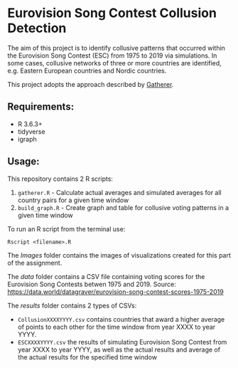 # Eurovision Song Contest Collusion Detection

The aim of this project is to identify collusive patterns that occurred within the Eurovision Song Contest (ESC) from 1975 to 2019 via simulations. 
In some cases, collusive networks of three or more countries are identified, e.g. Eastern European countries and Nordic countries.

This project adopts the approach described by [Gatherer](http://jasss.soc.surrey.ac.uk/9/2/1.html).

## Requirements:
* R 3.6.3+
* tidyverse
* igraph

## Usage:

This repository contains 2 R scripts:

1. `gatherer.R` - Calculate actual averages and simulated averages for all country pairs for a given time window
2. `build_graph.R` - Create graph and table for collusive voting patterns in a given time window

To run an R script from the terminal use:
```
Rscript <filename>.R
```

The _Images_ folder contains the images of visualizations created for this part of the assignment.

The _data_ folder contains a CSV file containing voting scores for the Eurovision Song Contests betwen 1975 and 2019. Source: https://data.world/datagraver/eurovision-song-contest-scores-1975-2019

The _results_ folder contains 2 types of CSVs: 
- `CollusionXXXXYYYY.csv` contains countries that award a higher average of points to each other for the time window from year XXXX to year YYYY.
- `ESCXXXXYYYY.csv` the results of simulating Eurovision Song Contest from year XXXX to year YYYY, as well as the actual results and average of the actual results for the specified time window
